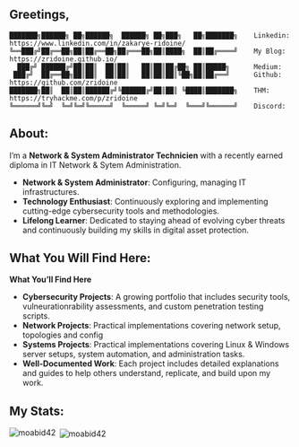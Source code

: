 ## Greetings,

```
███████╗██████╗ ██╗██████╗  ██████╗ ██╗███╗   ██╗███████╗    Linkedin: https://www.linkedin.com/in/zakarye-ridoine/
╚══███╔╝██╔══██╗██║██╔══██╗██╔═══██╗██║████╗  ██║██╔════╝    My Blog: https://zridoine.github.io/
  ███╔╝ ██████╔╝██║██║  ██║██║   ██║██║██╔██╗ ██║█████╗      Medium: 
 ███╔╝  ██╔══██╗██║██║  ██║██║   ██║██║██║╚██╗██║██╔══╝      Github: https://github.com/zridoine
███████╗██║  ██║██║██████╔╝╚██████╔╝██║██║ ╚████║███████╗    THM: https://tryhackme.com/p/zridoine
╚══════╝╚═╝  ╚═╝╚═╝╚═════╝  ╚═════╝ ╚═╝╚═╝  ╚═══╝╚══════╝    Discord: 
```

## About:

I’m a **Network & System Administrator Technicien** with a recently earned diploma in IT Network & Sytem Administration.
* **Network & System Administrator**: Configuring, managing IT infrastructures.
* **Technology Enthusiast**: Continuously exploring and implementing cutting-edge cybersecurity tools and methodologies.
* **Lifelong Learner**: Dedicated to staying ahead of evolving cyber threats and continuously building my skills in digital asset protection.

## What You Will Find Here:

**What You’ll Find Here**
* **Cybersecurity Projects**: A growing portfolio that includes security tools, vulneurationrability assessments, and custom penetration testing scripts.
* **Network Projects**: Practical implementations covering network setup, topologies and config
* **Systems Projects**: Practical implementations covering Linux & Windows server setups, system automation, and administration tasks.
* **Well-Documented Work**: Each project includes detailed explanations and guides to help others understand, replicate, and build upon my work.

## My Stats:

<p><img align="left" src="https://github-readme-stats.vercel.app/api/top-langs?username=zridoine&show_icons=true&locale=en&layout=compact" alt="moabid42" /></p>

<p>&nbsp;<img align="center" src="https://github-readme-stats.vercel.app/api?username=zridoine&show_icons=true&locale=en" alt="moabid42" /></p>


